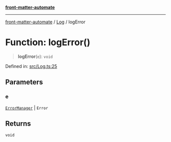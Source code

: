 [**front-matter-automate**](../../README.md)

***

[front-matter-automate](../../modules.md) / [Log](../README.md) / logError

# Function: logError()

> **logError**(`e`): `void`

Defined in: [src/Log.ts:25](https://github.com/Christian-Me/folder-to-tags-plugin/blob/c4f3804089f2bfe27979efdfa349dd5a9da04cc5/src/Log.ts#L25)

## Parameters

### e

[`ErrorManager`](../../Error/classes/ErrorManager.md) | `Error`

## Returns

`void`
